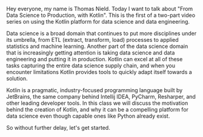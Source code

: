 Hey everyone, my name is Thomas Nield. Today I want to talk about "From Data Science to Production, with Kotlin". This is the first of a two-part video series on using the Kotlin platform for data science and data engineering.

Data science is a broad domain that continues to put more disciplines under its umbrella, from ETL (extract, transform, load) processes to applied statistics and machine learning. Another part of the data science domain that is increasingly getting attention is taking data science and data engineering and putting it in production. Kotlin can excel at all of these tasks capturing the entire data science supply chain, and when you encounter limitations Kotlin provides tools to quickly adapt itself towards a solution.

Kotlin is a pragmatic, industry-focused programming language built by JetBrains, the same company behind Intellij IDEA, PyCharm, Resharper, and other leading developer tools. In this class we will discuss the motivation behind the creation of Kotlin, and why it can be a compelling platform for data science even though capable ones like Python already exist.

So without further delay, let's get started.
